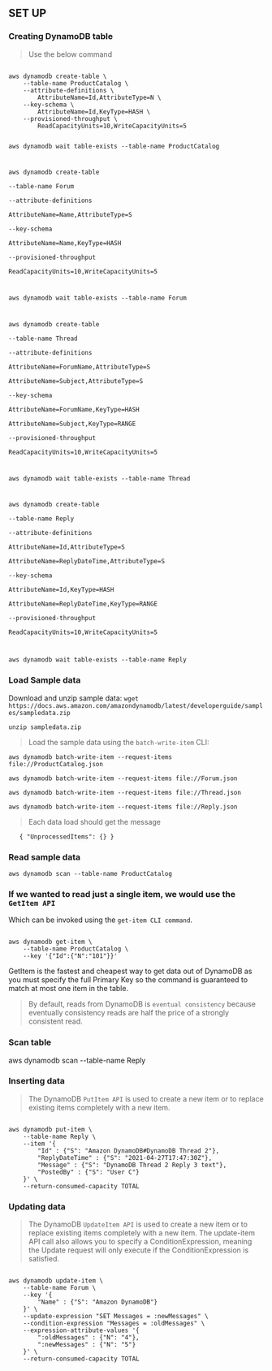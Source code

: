 ## SET UP
### Creating DynamoDB table
> Use the below command

<code>
aws dynamodb create-table \
    --table-name ProductCatalog \
    --attribute-definitions \
        AttributeName=Id,AttributeType=N \
    --key-schema \
        AttributeName=Id,KeyType=HASH \
    --provisioned-throughput \
        ReadCapacityUnits=10,WriteCapacityUnits=5

aws dynamodb wait table-exists --table-name ProductCatalog

aws dynamodb create-table \
    --table-name Forum \
    --attribute-definitions \
        AttributeName=Name,AttributeType=S \
    --key-schema \
        AttributeName=Name,KeyType=HASH \
    --provisioned-throughput \
        ReadCapacityUnits=10,WriteCapacityUnits=5

aws dynamodb wait table-exists --table-name Forum

aws dynamodb create-table \
    --table-name Thread \
    --attribute-definitions \
        AttributeName=ForumName,AttributeType=S \
        AttributeName=Subject,AttributeType=S \
    --key-schema \
        AttributeName=ForumName,KeyType=HASH \
        AttributeName=Subject,KeyType=RANGE \
    --provisioned-throughput \
        ReadCapacityUnits=10,WriteCapacityUnits=5

aws dynamodb wait table-exists --table-name Thread

aws dynamodb create-table \
    --table-name Reply \
    --attribute-definitions \
        AttributeName=Id,AttributeType=S \
        AttributeName=ReplyDateTime,AttributeType=S \
    --key-schema \
        AttributeName=Id,KeyType=HASH \
        AttributeName=ReplyDateTime,KeyType=RANGE \
    --provisioned-throughput \
        ReadCapacityUnits=10,WriteCapacityUnits=5

aws dynamodb wait table-exists --table-name Reply
</code>

### Load Sample data
Download and unzip sample data:
`wget https://docs.aws.amazon.com/amazondynamodb/latest/developerguide/samples/sampledata.zip`

`unzip sampledata.zip`

> Load the sample data using the `batch-write-item` CLI:

`aws dynamodb batch-write-item --request-items file://ProductCatalog.json`

`aws dynamodb batch-write-item --request-items file://Forum.json`

`aws dynamodb batch-write-item --request-items file://Thread.json`

`aws dynamodb batch-write-item --request-items file://Reply.json`

> Each data load should get the message

`    {
        "UnprocessedItems": {}
    }
`

### Read sample data

`aws dynamodb scan --table-name ProductCatalog`

### If we wanted to read just a single item, we would use the `GetItem API` 
Which can be invoked using the `get-item CLI command`. 

<code>
aws dynamodb get-item \
    --table-name ProductCatalog \
    --key '{"Id":{"N":"101"}}'
</code>

GetItem is the fastest and cheapest way to get data out of DynamoDB as you must specify the full Primary Key so the command is guaranteed to match at most one item in the table.

> By default, reads from DynamoDB is `eventual consistency` because eventually consistency reads are half the price of a strongly consistent read.

### Scan table

aws dynamodb scan --table-name Reply


### Inserting data

>The DynamoDB `PutItem API` is used to create a new item or to replace existing items completely with a new item.
<code>
aws dynamodb put-item \
    --table-name Reply \
    --item '{
        "Id" : {"S": "Amazon DynamoDB#DynamoDB Thread 2"},
        "ReplyDateTime" : {"S": "2021-04-27T17:47:30Z"},
        "Message" : {"S": "DynamoDB Thread 2 Reply 3 text"},
        "PostedBy" : {"S": "User C"}
    }' \
    --return-consumed-capacity TOTAL
</code>

### Updating data

>The DynamoDB `UpdateItem API` is used to create a new item or to replace existing items completely with a new item. 
> The update-item API call also allows you to specify a ConditionExpression, meaning the Update request will only execute if the ConditionExpression is satisfied. 

<code>
aws dynamodb update-item \
    --table-name Forum \
    --key '{
        "Name" : {"S": "Amazon DynamoDB"}
    }' \
    --update-expression "SET Messages = :newMessages" \
    --condition-expression "Messages = :oldMessages" \
    --expression-attribute-values '{
        ":oldMessages" : {"N": "4"},
        ":newMessages" : {"N": "5"}
    }' \
    --return-consumed-capacity TOTAL

</code>